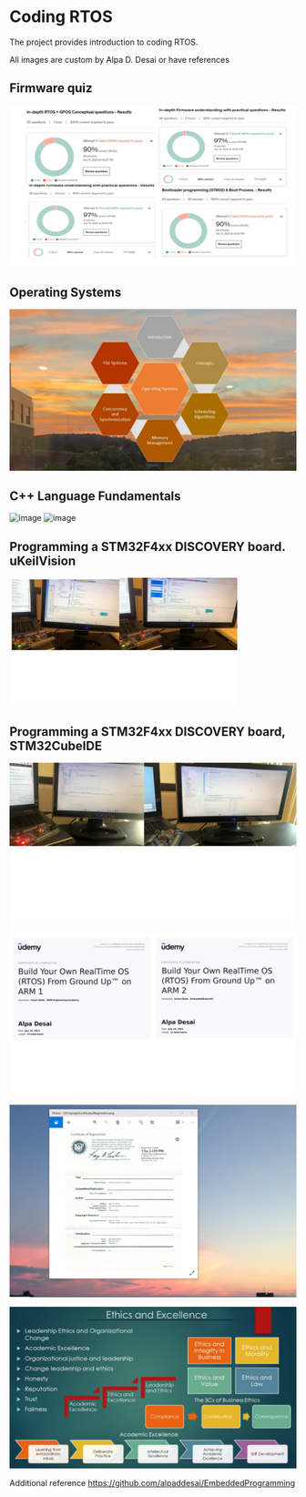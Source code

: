 # Coding RTOS

The project provides introduction to coding RTOS. 

All images are custom by Alpa D. Desai or have references

## Firmware quiz
![image](FirmwareQuiz.jpg)

## Operating Systems
![image](OperatingSystems.JPG)

## C++ Language Fundamentals
![image](CplusplusDVCertificate.jpg)
![image](CertificateCplusplus.png)

## Programming a STM32F4xx DISCOVERY board. uKeilVision
![image](Semaphores.jpg)

## Programming a STM32F4xx DISCOVERY board, STM32CubeIDE
![image](LEDBlinkyTasks.jpg)

![image](Certification.jpg)

![image](USCopyrightCertificate.png)

![image](Ethics.jpg)

Additional reference https://github.com/alpaddesai/EmbeddedProgramming
